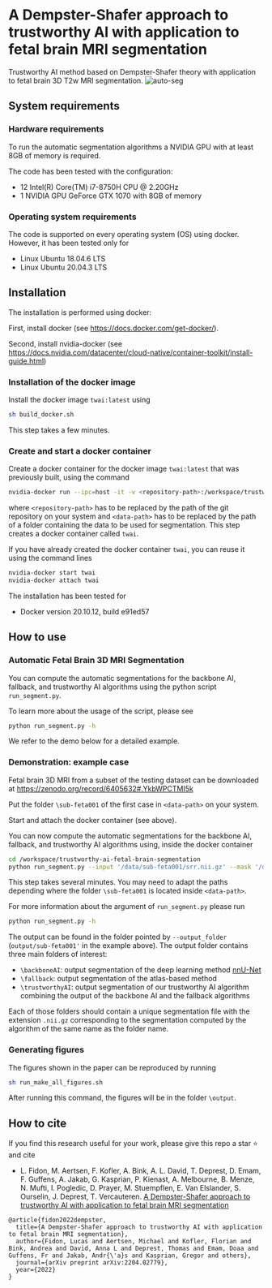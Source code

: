 # A Dempster-Shafer approach to trustworthy AI with application to fetal brain MRI segmentation

Trustworthy AI method based on Dempster-Shafer theory with application to fetal brain 3D T2w MRI segmentation.
![auto-seg](https://user-images.githubusercontent.com/17875992/174453165-2ab9c26b-14da-4728-bec3-710166d12f7b.gif)


## System requirements
### Hardware requirements
To run the automatic segmentation algorithms a NVIDIA GPU with at least 8GB of memory is required.

The code has been tested with the configuration:
* 12 Intel(R) Core(TM) i7-8750H CPU @ 2.20GHz
* 1 NVIDIA GPU GeForce GTX 1070 with 8GB of memory

### Operating system requirements
The code is supported on every operating system (OS) using docker.
However, it has been tested only for
* Linux Ubuntu 18.04.6 LTS
* Linux Ubuntu 20.04.3 LTS

## Installation
The installation is performed using docker:

First, install docker (see https://docs.docker.com/get-docker/).

Second, install nvidia-docker (see https://docs.nvidia.com/datacenter/cloud-native/container-toolkit/install-guide.html)

### Installation of the docker image
Install the docker image  ```twai:latest``` using
```bash
sh build_docker.sh
```
This step takes a few minutes.

### Create and start a docker container
Create a docker container for the docker image
 ```twai:latest``` that was previously built, using the command
 ```bash
nvidia-docker run --ipc=host -it -v <repository-path>:/workspace/trustworthy-ai-fetal-brain-segmentation -v <data-path>:/data --name twai twai:latest
```
where ```<repository-path>``` has to be replaced by the path of the git repository on your system
and ```<data-path>``` has to be replaced by the path of a folder containing the data to be used for segmentation.
This step creates a docker container called ```twai```.

If you have already created the docker container ```twai```, you can reuse it using the command lines
```bash
nvidia-docker start twai
nvidia-docker attach twai
```

The installation has been tested for
* Docker version 20.10.12, build e91ed57


## How to use

### Automatic Fetal Brain 3D MRI Segmentation
You can compute the automatic segmentations for the backbone AI, fallback, and trustworthy AI algorithms
 using the python script ```run_segment.py```.

To learn more about the usage of the script, please see
```bash
python run_segment.py -h
```
 
We refer to the demo below for a detailed example.

### Demonstration: example case
Fetal brain 3D MRI from a subset of the testing dataset can be downloaded at
https://zenodo.org/record/6405632#.YkbWPCTMI5k

Put the folder ```\sub-feta001``` of the first case in ```<data-path>``` on your system.

Start and attach the docker container (see above).

You can now compute the automatic segmentations for the backbone AI, fallback, and trustworthy AI algorithms using,
 inside the docker container
```bash
cd /workspace/trustworthy-ai-fetal-brain-segmentation
python run_segment.py --input '/data/sub-feta001/srr.nii.gz' --mask '/data/sub-feta001/mask.nii.gz' --ga 27.9 --condition 'Spina Bifida' --output_folder 'output/sub-feta001' --bfc
```
This step takes several minutes.
You may need to adapt the paths depending where the folder ```\sub-feta001``` is located inside ```<data-path>```.

For more information about the argument of ```run_segment.py``` please run
```bash
python run_segment.py -h
```
The output can be found in the folder pointed by ```--output_folder``` (```output/sub-feta001'``` in the example above).
The output folder contains three main folders of interest:
 * ```\backboneAI```: output segmentation of the deep learning method [nnU-Net][nnunet]
 * ```\fallback```: output segmentation of the atlas-based method
 * ```\trustworthyAI```: output segmentation of our trustworthy AI algorithm combining the output of the backbone AI and the fallback algorithms
 
Each of those folders should contain a unique segmentation file with the extension ```.nii.gz``` corresponding to the
segmentation computed by the algorithm of the same name as the folder name.


### Generating figures
The figures shown in the paper can be reproduced by running
```bash
sh run_make_all_figures.sh
```
After running this command, the figures will be in the folder ```\output```.

## How to cite
If you find this research useful for your work, please give this repo a star :star: and cite
* L. Fidon, M. Aertsen, F. Kofler, A. Bink, A. L. David, T. Deprest, D. Emam, F. Guffens, A. Jakab, G. Kasprian,
 P. Kienast, A. Melbourne, B. Menze, N. Mufti, I. Pogledic, D. Prayer, M. Stuempflen, E. Van Elslander, S. Ourselin, 
 J. Deprest, T. Vercauteren.
 [A Dempster-Shafer approach to trustworthy AI with application to fetal brain MRI segmentation][twai]

```
@article{fidon2022dempster,
  title={A Dempster-Shafer approach to trustworthy AI with application to fetal brain MRI segmentation},
  author={Fidon, Lucas and Aertsen, Michael and Kofler, Florian and Bink, Andrea and David, Anna L and Deprest, Thomas and Emam, Doaa and Guffens, Fr and Jakab, Andr{\'a}s and Kasprian, Gregor and others},
  journal={arXiv preprint arXiv:2204.02779},
  year={2022}
}
```

[twai]: https://arxiv.org/abs/2204.02779
[nnunet]: https://github.com/MIC-DKFZ/nnUNet
